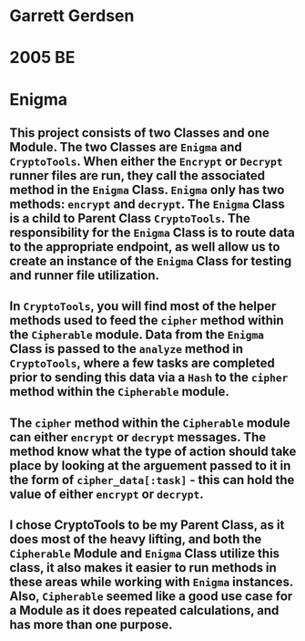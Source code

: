 # Garrett Gerdsen
# 2005 BE
# Enigma

## This project consists of two Classes and one Module.  The two Classes are `Enigma` and `CryptoTools`.  When either the `Encrypt` or `Decrypt` runner files are run, they call the associated method in the `Enigma` Class.  `Enigma` only has two methods: `encrypt` and `decrypt`.  The `Enigma` Class is a child to Parent Class `CryptoTools`.  The responsibility for the `Enigma` Class is to route data to the appropriate endpoint, as well allow us to create an instance of the `Enigma` Class for testing and runner file utilization.

## In `CryptoTools`, you will find most of the helper methods used to feed the `cipher` method within the `Cipherable` module.  Data from the `Enigma` Class is passed to the `analyze` method in `CryptoTools`, where a few tasks are completed prior to sending this data via a `Hash` to the `cipher` method within the `Cipherable` module.

## The `cipher` method within the `Cipherable` module can either `encrypt` or `decrypt` messages.  The method know what the type of action should take place by looking at the arguement passed to it in the form of `cipher_data[:task]` - this can hold the value of either `encrypt` or `decrypt`.

## I chose CryptoTools to be my Parent Class, as it does most of the heavy lifting, and both the `Cipherable` Module and `Enigma` Class utilize this class, it also makes it easier to run methods in these areas while working with `Enigma` instances.  Also, `Cipherable` seemed like a good use case for a Module as it does repeated calculations, and has more than one purpose.

